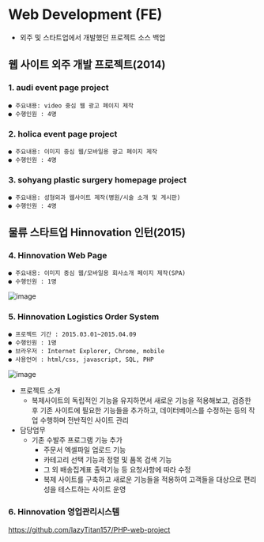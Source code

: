 # Web Development (FE)
- 외주 및 스타트업에서 개발했던 프로젝트 소스 백업

## 웹 사이트 외주 개발 프로젝트(2014)
### 1. audi event page project 
	● 주요내용: video 중심 웹 광고 페이지 제작
	● 수행인원 : 4명
### 2. holica event page project
	● 주요내용: 이미지 중심 웹/모바일용 광고 페이지 제작
	● 수행인원 : 4명
### 3. sohyang plastic surgery homepage project
	● 주요내용: 성형외과 웹사이트 제작(병원/시술 소개 및 게시판)
	● 수행인원 : 4명
	
## 물류 스타트업 Hinnovation 인턴(2015)	
### 4. Hinnovation Web Page
	● 주요내용: 이미지 중심 웹/모바일용 회사소개 페이지 제작(SPA)
	● 수행인원 : 1명
![image](https://user-images.githubusercontent.com/8167433/73665906-44908b00-46e5-11ea-9edb-3cbe082deafd.png)
### 5. Hinnovation Logistics Order System
```
● 프로젝트 기간 : 2015.03.01~2015.04.09
● 수행인원 : 1명
● 브라우저 : Internet Explorer, Chrome, mobile
● 사용언어 : html/css, javascript, SQL, PHP
```
![image](https://user-images.githubusercontent.com/8167433/73665553-a43a6680-46e4-11ea-90e0-5a1ebf1aa247.png)
* 프로젝트 소개 
  - 복제사이트의 독립적인 기능을 유지하면서 새로운 기능을 적용해보고, 검증한 후 기존 사이트에 필요한 기능들을 추가하고, 데이터베이스를 수정하는 등의 작업 수행하며 전반적인 사이트 관리
* 담당업무
  - 기존 수발주 프로그램 기능 추가 
    + 주문서 엑셀파일 업로드 기능
    + 카테고리 선택 기능과 정렬 및 품목 검색 기능 
    + 그 외 배송집계표 출력기능 등 요청사항에 따라 수정 
    + 복제 사이트를 구축하고 새로운 기능들을 적용하여 고객들을 대상으로 편리성을 테스트하는 사이트 운영
### 6. Hinnovation 영업관리시스템
https://github.com/lazyTitan157/PHP-web-project
